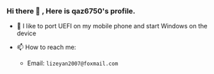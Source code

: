 ### Hi there 👋 , Here is qaz6750's profile.

- 🔭 I like to port UEFI on my mobile phone and start Windows on the device

- 📫 How to reach me: 
  * Email: `lizeyan2007@foxmail.com`




